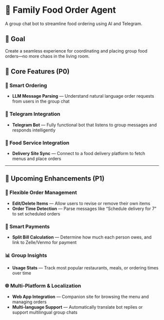 # 🍔 Family Food Order Agent

A group chat bot to streamline food ordering using AI and Telegram.

## 📌 Goal

Create a seamless experience for coordinating and placing group food orders—no more chaos in the living room.

## 🔧 Core Features (P0)

### 🧠 Smart Ordering
- **LLM Message Parsing** — Understand natural language order requests from users in the group chat

### 💬 Telegram Integration
- **Telegram Bot** — Fully functional bot that listens to group messages and responds intelligently

### 🍱 Food Service Integration
- **Delivery Site Sync** — Connect to a food delivery platform to fetch menus and place orders

---

## 🌟 Upcoming Enhancements (P1)

### 📝 Flexible Order Management
- **Edit/Delete Items** — Allow users to revise or remove their own items
- **Order Time Detection** — Parse messages like “Schedule delivery for 7” to set scheduled orders

### 💸 Smart Payments
- **Split Bill Calculation** — Determine how much each person owes, and link to Zelle/Venmo for payment

### 📊 Group Insights
- **Usage Stats** — Track most popular restaurants, meals, or ordering times over time

### 🌐 Multi-Platform & Localization
- **Web App Integration** — Companion site for browsing the menu and managing orders
- **Multi-language Support** — Automatically translate bot replies or support multilingual group chats